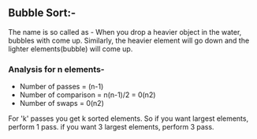 ## Bubble Sort:-
The name is so called as - When you drop a heavier object in the water, bubbles with come up.
Similarly, the heavier element will go down and the lighter elements(bubble) will come up.

### Analysis for n elements-
* Number of passes =  (n-1)
* Number of comparison = n(n-1)/2 = 0(n2)
* Number of swaps = 0(n2)

For 'k' passes you get k sorted elements.
So if you want largest elements, perform  1 pass. if you want 3 largest elements, perform  3 pass.

